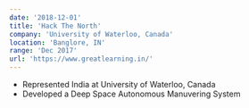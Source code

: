 ```yaml
---
date: '2018-12-01'
title: 'Hack The North'
company: 'University of Waterloo, Canada'
location: 'Banglore, IN'
range: 'Dec 2017'
url: 'https://www.greatlearning.in/'
---
```


- Represented India at University of Waterloo, Canada
- Developed a Deep Space Autonomous Manuvering System

